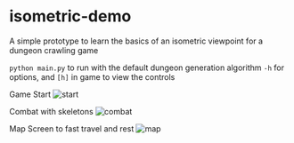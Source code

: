 # isometric-demo
A simple prototype to learn the basics of an isometric viewpoint for a dungeon crawling game

`python main.py` to run with the default dungeon generation algorithm
`-h` for options, and `[h]` in game to view the controls

Game Start
![start](https://imgur.com/IZpNvZD)

Combat with skeletons
![combat](https://imgur.com/EhMYExh)

Map Screen to fast travel and rest
![map](https://imgur.com/ME1SnEU)
